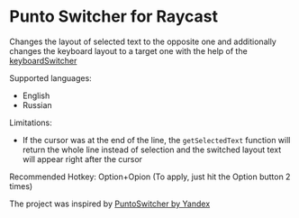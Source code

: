 # Punto Switcher for Raycast

Changes the layout of selected text to the opposite one and additionally changes the keyboard layout to a target one with the help of the [keyboardSwitcher](https://github.com/Lutzifer/keyboardSwitcher)


Supported languages:
- English
- Russian

Limitations:
- If the cursor was at the end of the line, the `getSelectedText` function will return the whole line instead of selection and the switched layout text will appear right after the cursor

Recommended Hotkey: Option+Opion (To apply, just hit the Option button 2 times)

The project was inspired by [PuntoSwitcher by Yandex](https://yandex.ru/soft/punto/)
